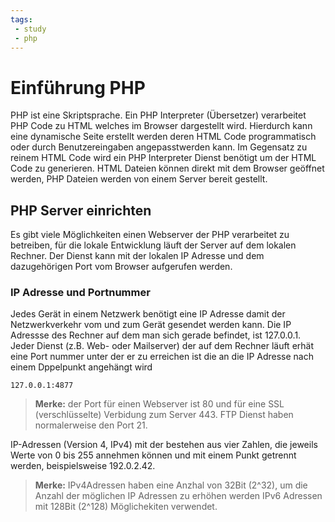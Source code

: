 ```yaml
---
tags:
 - study
 - php
---
```

# Einführung PHP

PHP ist eine Skriptsprache. Ein PHP Interpreter (Übersetzer) verarbeitet PHP Code zu HTML welches im Browser dargestellt wird. Hierdurch kann eine dynamische Seite erstellt werden deren HTML Code programmatisch oder durch Benutzereingaben angepasstwerden kann. Im Gegensatz zu reinem HTML Code wird ein PHP Interpreter Dienst benötigt um der HTML Code zu generieren. HTML Dateien können direkt mit dem Browser geöffnet werden, PHP Dateien werden von einem Server bereit gestellt.

## PHP Server einrichten
Es gibt viele Möglichkeiten einen Webserver der PHP verarbeitet zu betreiben, für die lokale Entwicklung läuft der Server auf dem lokalen Rechner. Der Dienst kann mit der lokalen IP Adresse und dem dazugehörigen Port vom Browser aufgerufen werden.

### IP Adresse und Portnummer
Jedes Gerät in einem Netzwerk benötigt eine IP Adresse damit der Netzwerkverkehr vom und zum Gerät gesendet werden kann. Die IP Adressse des Rechner auf dem man sich gerade befindet, ist 127.0.0.1. Jeder Dienst (z.B. Web- oder Mailserver) der auf dem Rechner läuft erhät eine Port nummer unter der er zu erreichen ist die an die IP Adresse nach einem Dppelpunkt angehängt wird
```
127.0.0.1:4877
```
> **Merke:** der Port für einen Webserver ist 80 und für eine SSL (verschlüsselte) Verbidung zum Server 443. FTP Dienst haben normalerweise den Port 21.

IP-Adressen (Version 4, IPv4) mit der bestehen aus vier Zahlen, die jeweils Werte von 0 bis 255 annehmen können und mit einem Punkt getrennt werden, beispielsweise 192.0.2.42.

> **Merke:** IPv4Adressen haben eine Anzhal von 32Bit (2^32), um die Anzahl der möglichen IP Adressen zu erhöhen werden IPv6 Adressen mit 128Bit (2^128) Möglichekiten verwendet.





